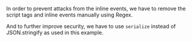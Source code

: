 In order to prevent attacks from the inline events, we have to remove the script tags and inline events manually using Regex.

And to further improve security, we have to use `serialize` instead of JSON.stringify as used in this example.
